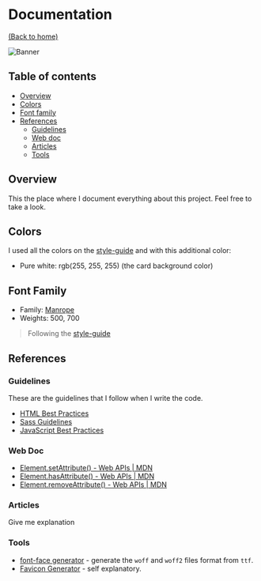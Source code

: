 # Documentation
[(Back to home)](https://github.com/vanzasetia/article-preview-component#readme)

![Banner](/images/documentation.gif)

## Table of contents
- [Overview](#overview)
- [Colors](#colors)
- [Font family](#font-family)
- [References](#references)
  - [Guidelines](#guidelines)
  - [Web doc](#web-doc)
  - [Articles](#articles)
  - [Tools](#tools)

## Overview
This the place where I document everything about this project. Feel free to take a look.

## Colors
I used all the colors on the [style-guide](../style-guide.md) and with this additional color:
* Pure white: rgb(255, 255, 255) (the card background color)

## Font Family
- Family: [Manrope](https://fonts.google.com/specimen/Manrope)
- Weights: 500, 700

> Following the [style-guide](../style-guide.md)

## References

### Guidelines

These are the guidelines that I follow when I write the code.
- [HTML Best Practices](https://github.com/hail2u/html-best-practices)
- [Sass Guidelines](https://sass-guidelin.es/)
- [JavaScript Best Practices](https://www.w3.org/wiki/JavaScript_best_practices)

### Web Doc
- [Element.setAttribute() - Web APIs | MDN](https://developer.mozilla.org/en-US/docs/Web/API/Element/setAttribute)
- [Element.hasAttribute() - Web APIs | MDN](https://developer.mozilla.org/en-US/docs/Web/API/Element/hasAttribute)
- [Element.removeAttribute() - Web APIs | MDN](https://developer.mozilla.org/en-US/docs/Web/API/Element/removeAttribute)


### Articles

Give me explanation

### Tools
- [font-face generator](https://everythingfonts.com/font-face) - generate the `woff` and `woff2` files format from `ttf`.
- [Favicon Generator](https://realfavicongenerator.net/) - self explanatory.
